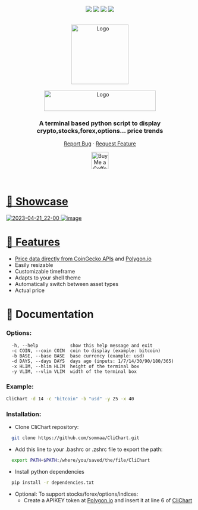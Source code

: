 <a name="readme-top"></a>
<div align="center">

![](https://img.shields.io/badge/python-%232C2D72.svg?style=for-the-badge&logo=python&logoColor=white)
![](https://img.shields.io/github/last-commit/sommaa/CliChart?&style=for-the-badge&color=CFFC49&logoColor=171718&labelColor=171718)
![](https://img.shields.io/github/stars/sommaa/CliChart?style=for-the-badge&logo=starship&color=8bd5ca&logoColor=D9E0EE&labelColor=171718)
[![](https://img.shields.io/github/repo-size/sommaa/CliChart?color=%23DDB6F2&label=SIZE&logo=codesandbox&style=for-the-badge&logoColor=D9E0EE&labelColor=171718)](https://github.com/sommaa/Clichart)

</div >

<!-- PROJECT LOGO -->
<br />
<div align="center">
  <a href="https://github.com/sommaa/CliChart">
    <img src="https://user-images.githubusercontent.com/120776791/233722279-7a1e8baf-5292-4f01-a411-185fde5782d0.png" alt="Logo" width="154" height="160">
    <br />
    <br />
  </a>
  <a href="https://github.com/sommaa/CliChart">
    <img src="https://user-images.githubusercontent.com/120776791/233723970-f3269bcd-6c67-4a74-a397-d368a025f575.png" alt="Logo" width="300" height="55">
  </a>

  <h3 align="center">A terminal based python script to display crypto,stocks,forex,options... price trends</h3>
  <p align="center">
    <a href="https://github.com/sommaa/CliChart/issues">Report Bug</a>
    ·
    <a href="https://github.com/sommaa/CliChart/issues">Request Feature</a>
  </p>
</div>

<div align="center">

<a href='https://ko-fi.com/sommaa' target='_blank'><img height='35' style='border:0px;height:46px;' src='https://az743702.vo.msecnd.net/cdn/kofi3.png?v=0' border='0' alt='Buy Me a Coffee at ko-fi.com' />

</div>

<br />

# :money_mouth_face: Showcase

![2023-04-21_22-00](https://user-images.githubusercontent.com/120776791/233724896-058b3485-4d35-4274-8fee-4f82a169c784.png)
![image](https://user-images.githubusercontent.com/120776791/233778492-2f3781c9-1a2c-45f7-8e62-5acf98307843.png)


# :stars: Features

- Price data directly from [CoinGecko APIs](https://www.coingecko.com/en/api/documentation) and [Polygon.io](https://polygon.io)
- Easily resizable
- Customizable timeframe
- Adapts to your shell theme
- Automatically switch between asset types
- Actual price

# :notebook: Documentation

### Options:
```
  -h, --help            show this help message and exit
  -c COIN, --coin COIN  coin to display (example: bitcoin)
  -b BASE, --base BASE  base currency (example: usd)
  -d DAYS, --days DAYS  days ago (inputs: 1/7/14/30/90/180/365)
  -x HLIM, --hlim HLIM  height of the terminal box
  -y VLIM, --vlim VLIM  width of the terminal box
```
### Example:

```bash
CliChart -d 14 -c "bitcoin" -b "usd" -y 25 -x 40
```

### Installation:

- Clone CliChart repository:
```bash
  git clone https://github.com/sommaa/CliChart.git
```

- Add this line to your .bashrc or .zshrc file to export the path:
```bash
  export PATH=$PATH:/where/you/saved/the/file/CliChart
```

  - Install python dependencies
```bash
  pip install -r dependencies.txt
```
  - Optional:
    To support stocks/forex/options/indices:
    - Create a APIKEY token at [Polygon.io](https://polygon.io/stocks) and insert it at line 6 of [CliChart](./Clichart)
